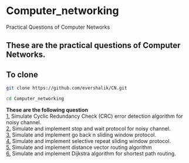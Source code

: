 
# Computer_networking
Practical Questions of Computer Networks

## These are the practical questions of Computer Networks.

## To clone
```bash
git clone https://github.com/evershalik/CN.git
```

```bash
cd Computer_networking
```
**These are the following question**
<br>
[1.](https://github.com/AdityaKoranga/Computer_networking/blob/main/Q.CircularRedudancyCheck.cpp) Simulate Cyclic Redundancy Check (CRC) error detection algorithm for noisy channel.
<br>
[2.](https://github.com/AdityaKoranga/Computer_networking/blob/main/Q.StopAndWaitSimulation.cpp) Simulate and implement stop and wait protocol for noisy channel.
<br>
[3.](https://github.com/AdityaKoranga/Computer_networking/blob/main/Q.GoBackNSimulation.cpp) Simulate and implement go back n sliding window protocol.
<br>
[4.](https://github.com/AdityaKoranga/Computer_networking/blob/main/Q.SelectiveRepeatSimulation.cpp) Simulate and implement selective repeat sliding window protocol.
<br>
[5.](https://github.com/AdityaKoranga/Computer_networking/blob/main/Q.DistanceVectorRouting.cpp) Simulate and implement distance vector routing algorithm
<br>
[6.](https://github.com/AdityaKoranga/Computer_networking/blob/main/Q.Dijkstra.cpp) Simulate and implement Dijkstra algorithm for shortest path routing.
